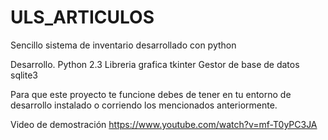 # ULS_ARTICULOS
Sencillo sistema de inventario desarrollado con python

Desarrollo.
Python 2.3
Libreria grafica tkinter
Gestor de base de datos sqlite3

Para que este proyecto te funcione debes de tener en tu entorno de desarrollo instalado o corriendo los mencionados anteriormente.

Video de demostración https://www.youtube.com/watch?v=mf-T0yPC3JA
